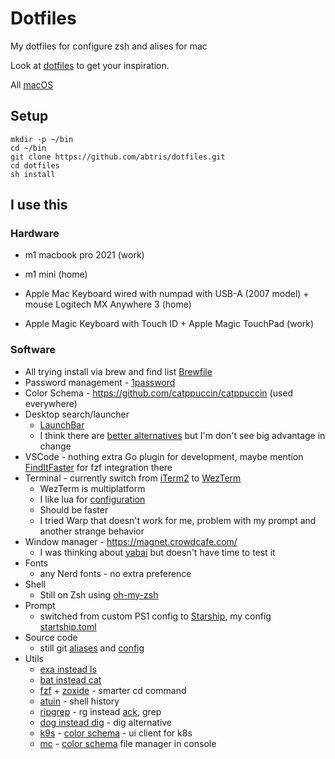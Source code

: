 # Dotfiles

My dotfiles for configure zsh and alises for mac

Look at [dotfiles](https://dotfiles.github.io/) to get your inspiration.

All [macOS](https://github.com/mathiasbynens/dotfiles/blob/master/.macos)

## Setup

```
mkdir -p ~/bin
cd ~/bin
git clone https://github.com/abtris/dotfiles.git
cd dotfiles
sh install
```

## I use this

### Hardware

- m1 macbook pro 2021 (work)
- m1 mini (home)

- Apple Mac Keyboard wired with numpad with USB-A (2007 model)  + mouse Logitech MX Anywhere 3 (home)
- Apple Magic Keyboard with Touch ID + Apple Magic TouchPad (work)

### Software

- All trying install via brew and find list [Brewfile](Brewfile)
- Password management - [1password](https://1password.com/)
- Color Schema - https://github.com/catppuccin/catppuccin (used everywhere)
- Desktop search/launcher
  - [LaunchBar](https://www.obdev.at/products/launchbar/index.html)
  - I think there are [better alternatives](https://www.raycast.com/) but I'm don't see big advantage in change
- VSCode - nothing extra Go plugin for development, maybe mention [FindItFaster](https://marketplace.visualstudio.com/items?itemName=TomRijndorp.find-it-faster) for fzf integration there
- Terminal - currently switch from [iTerm2](https://iterm2.com/) to [WezTerm](https://wezfurlong.org/wezterm/index.html) 
    - WezTerm is multiplatform
    - I like lua for [configuration](./wezterm/wezterm.lua)
    - Should be faster
    - I tried Warp that doesn't work for me, problem with my prompt and another strange behavior
- Window manager - https://magnet.crowdcafe.com/
  - I was thinking about [yabai](https://github.com/koekeishiya/yabai) but doesn't have time to test it
- Fonts
  - any Nerd fonts - no extra preference
- Shell
  - Still on Zsh using [oh-my-zsh](https://ohmyz.sh/)
- Prompt
  - switched from custom PS1 config to [Starship](https://starship.rs/), my config [startship.toml](./startship.toml)
- Source code
  - still git [aliases](./bash/aliases) and [config](./git/.gitconfig)
- Utils
  - [exa instead ls](https://the.exa.website/)
  - [bat instead cat](https://github.com/sharkdp/bat)
  - [fzf](https://github.com/junegunn/fzf) + [zoxide](https://github.com/ajeetdsouza/zoxide) - smarter cd command
  - [atuin](https://github.com/atuinsh/atuin) - shell history
  - [ripgrep](https://github.com/BurntSushi/ripgrep) - rg instead [ack](https://linux.die.net/man/1/ack), grep
  - [dog instead dig](https://github.com/ogham/dog) - dig alternative
  - [k9s](https://k9scli.io/) - [color schema](https://github.com/catppuccin/k9s) - ui client for k8s
  - [mc](https://github.com/MidnightCommander/mc) - [color schema](https://github.com/catppuccin/mc) file manager in console

